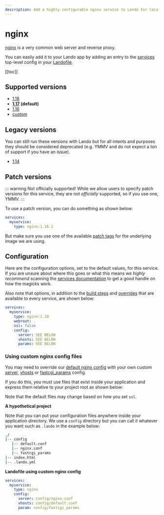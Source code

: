 ```yaml
---
description: Add a highly configurable nginx service to Lando for local development with all the power of Docker and Docker Compose. Learn how to change version, setup SSL, use a custom webroot or use custom Apache config.
---
```


# nginx

[nginx](https://www.nginx.com/resources/wiki/) is a very common web server and reverse proxy.

You can easily add it to your Lando app by adding an entry to the [services](./../config/services.md) top-level config in your [Landofile](./../config/lando.md).

[[toc]]

## Supported versions

*   [1.18](https://hub.docker.com/r/bitnami/nginx)
*   **[1.17](https://hub.docker.com/r/bitnami/nginx)** **(default)**
*   [1.16](https://hub.docker.com/r/bitnami/nginx)
*   [custom](./../config/services.md#advanced)

## Legacy versions

You can still run these versions with Lando but for all intents and purposes they should be considered deprecated (e.g. YMMV and do not expect a ton of support if you have an issue).

*   [1.14](https://hub.docker.com/r/bitnami/nginx)

## Patch versions

::: warning Not officially supported!
While we allow users to specify patch versions for this service, they are not *officially* supported, so if you use one, YMMV.
:::

To use a patch version, you can do something as shown below:

```yaml
services:
  myservice:
    type: nginx:1.16.1
```

But make sure you use one of the available [patch tags](https://hub.docker.com/r/bitnami/nginx) for the underlying image we are using.

## Configuration

Here are the configuration options, set to the default values, for this service. If you are unsure about where this goes or what this means we *highly recommend* scanning the [services documentation](./../config/services.md) to get a good handle on how the magicks work.

Also note that options, in addition to the [build steps](./../config/services.md#build-steps) and [overrides](./../config/services.md#overrides) that are available to every service, are shown below:

```yaml
services:
  myservice:
    type: nginx:1.18
    webroot: .
    ssl: false
    config:
      server: SEE BELOW
      vhosts: SEE BELOW
      params: SEE BELOW
```

### Using custom nginx config files

You may need to override our [default nginx config](https://github.com/lando/cli/tree/main/plugins/lando-services/services/nginx) with your own custom [server](https://www.linode.com/docs/web-servers/nginx/how-to-configure-nginx/), [vhosts](https://www.linode.com/docs/web-servers/nginx/how-to-configure-nginx/) or [fastcgi_params](https://www.nginx.com/resources/wiki/start/topics/examples/full/) config.

If you do this, you must use files that exist inside your application and express them relative to your project root as shown below:

Note that the default files may change based on how you set `ssl`.

**A hypothetical project**

Note that you can put your configuration files anywhere inside your application directory. We use a `config` directory but you can call it whatever you want such as `.lando` in the example below:

```bash
./
|-- config
   |-- default.conf
   |-- nginx.conf
   |-- fastcgi_params
|-- index.html
|-- .lando.yml
```

**Landofile using custom nginx config**

```yaml
services:
  myservice:
    type: nginx
    config:
      server: config/nginx.conf
      vhosts: config/default.conf
      param: config/fastcgi_params
```

<RelatedGuides tag="nginx"/>
